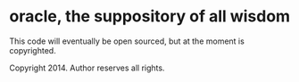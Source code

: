 **oracle, the suppository of all wisdom**
=========================================

This code will eventually be open sourced, but at the moment is copyrighted.

Copyright 2014. Author reserves all rights.

